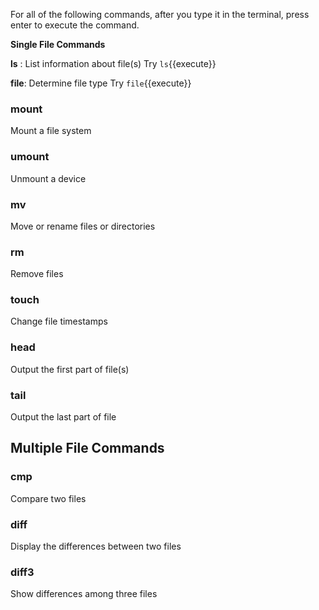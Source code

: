 For all of the following commands, after you type it in the terminal, press enter to execute the command.

__Single File Commands__

__ls__ : List information about file(s)
Try `ls`{{execute}}  

__file__: Determine file type
Try `file`{{execute}}

<h3>mount</h3>
Mount a file system

<h3>umount</h3>
Unmount a device

<h3>mv</h3>
Move or rename files or directories

<h3>rm</h3>
Remove files

<h3>touch</h3>
Change file timestamps

<h3>head</h3>
Output the first part of file(s)

<h3>tail</h3>
Output the last part of file

<h2>Multiple File Commands</h2>
<h3>cmp</h3>
Compare two files

<h3>diff</h3>
Display the differences between two files

<h3>diff3</h3>
Show differences among three files
